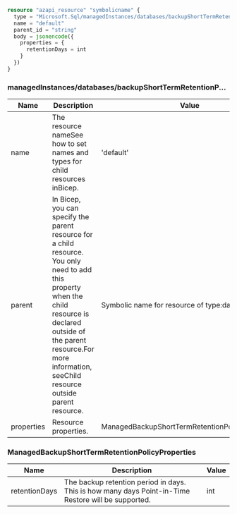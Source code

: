 ```terraform
resource "azapi_resource" "symbolicname" {
  type = "Microsoft.Sql/managedInstances/databases/backupShortTermRetentionPolicies@2022-05-01-preview"
  name = "default"
  parent_id = "string"
  body = jsonencode({
    properties = {
      retentionDays = int
    }
  })
}

```

### managedInstances/databases/backupShortTermRetentionP...

| Name | Description | Value |
|-|-|-|
| name | The resource nameSee how to set names and types for child resources inBicep. | 'default' |
| parent | In Bicep, you can specify the parent resource for a child resource. You only need to add this property when the child resource is declared outside of the parent resource.For more information, seeChild resource outside parent resource. | Symbolic name for resource of type:databases |
| properties | Resource properties. | ManagedBackupShortTermRetentionPolicyProperties |


### ManagedBackupShortTermRetentionPolicyProperties

| Name | Description | Value |
|-|-|-|
| retentionDays | The backup retention period in days. This is how many days Point-in-Time Restore will be supported. | int |


